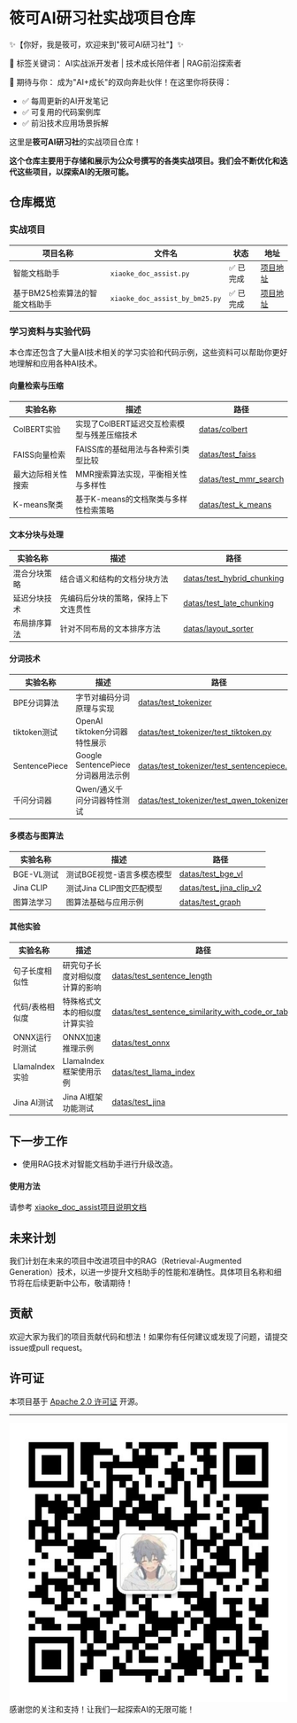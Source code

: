 # 筱可AI研习社实战项目仓库

✨【你好，我是筱可，欢迎来到"筱可AI研习社"】✨

🚀 标签关键词： AI实战派开发者 | 技术成长陪伴者 | RAG前沿探索者

🌈 期待与你：
成为"AI+成长"的双向奔赴伙伴！在这里你将获得：

- ✅ 每周更新的AI开发笔记
- ✅ 可复用的代码案例库
- ✅ 前沿技术应用场景拆解

这里是**筱可AI研习社**的实战项目仓库！

**这个仓库主要用于存储和展示为公众号撰写的各类实战项目。我们会不断优化和迭代这些项目，以探索AI的无限可能。**

## 仓库概览

### 实战项目

| 项目名称                       | 文件名                          | 状态     | 地址                                                                 |
| ------------------------------ | ------------------------------- | -------- | -------------------------------------------------------------------- |
| 智能文档助手                   | `xiaoke_doc_assist.py`          | ✅ 已完成 | [项目地址](projects/xiaoke_doc_assist/README.md)                     |
| 基于BM25检索算法的智能文档助手 | `xiaoke_doc_assist_by_bm25.py` | ✅ 已完成 | [项目地址](projects/xiaoke_doc_assist_by_bm25/README.md)            |

### 学习资料与实验代码

本仓库还包含了大量AI技术相关的学习实验和代码示例，这些资料可以帮助你更好地理解和应用各种AI技术。

#### 向量检索与压缩

| 实验名称 | 描述 | 路径 |
| ------- | ---- | ---- |
| ColBERT实验 | 实现了ColBERT延迟交互检索模型与残差压缩技术 | [datas/colbert](datas/colbert) |
| FAISS向量检索 | FAISS库的基础用法与各种索引类型比较 | [datas/test_faiss](datas/test_faiss) |
| 最大边际相关性搜索 | MMR搜索算法实现，平衡相关性与多样性 | [datas/test_mmr_search](datas/test_mmr_search) |
| K-means聚类 | 基于K-means的文档聚类与多样性检索策略 | [datas/test_k_means](datas/test_k_means) |

#### 文本分块与处理

| 实验名称 | 描述 | 路径 |
| ------- | ---- | ---- |
| 混合分块策略 | 结合语义和结构的文档分块方法 | [datas/test_hybrid_chunking](datas/test_hybrid_chunking) |
| 延迟分块技术 | 先编码后分块的策略，保持上下文连贯性 | [datas/test_late_chunking](datas/test_late_chunking) |
| 布局排序算法 | 针对不同布局的文本排序方法 | [datas/layout_sorter](datas/layout_sorter) |

#### 分词技术

| 实验名称 | 描述 | 路径 |
| ------- | ---- | ---- |
| BPE分词算法 | 字节对编码分词原理与实现 | [datas/test_tokenizer](datas/test_tokenizer) |
| tiktoken测试 | OpenAI tiktoken分词器特性展示 | [datas/test_tokenizer/test_tiktoken.py](datas/test_tokenizer/test_tiktoken.py) |
| SentencePiece | Google SentencePiece分词器用法示例 | [datas/test_tokenizer/test_sentencepiece.py](datas/test_tokenizer/test_sentencepiece.py) |
| 千问分词器 | Qwen/通义千问分词器特性测试 | [datas/test_tokenizer/test_qwen_tokenizer.py](datas/test_qwen_tokenizer/test_qwen_tokenizer.py) |

#### 多模态与图算法

| 实验名称 | 描述 | 路径 |
| ------- | ---- | ---- |
| BGE-VL测试 | 测试BGE视觉-语言多模态模型 | [datas/test_bge_vl](datas/test_bge_vl) |
| Jina CLIP | 测试Jina CLIP图文匹配模型 | [datas/test_jina_clip_v2](datas/test_jina_clip_v2) |
| 图算法学习 | 图算法基础与应用示例 | [datas/test_graph](datas/test_graph) |

#### 其他实验

| 实验名称 | 描述 | 路径 |
| ------- | ---- | ---- |
| 句子长度相似性 | 研究句子长度对相似度计算的影响 | [datas/test_sentence_length](datas/test_sentence_length) |
| 代码/表格相似度 | 特殊格式文本的相似度计算实验 | [datas/test_sentence_similarity_with_code_or_table](datas/test_sentence_similarity_with_code_or_table) |
| ONNX运行时测试 | ONNX加速推理示例 | [datas/test_onnx](datas/test_onnx) |
| LlamaIndex实验 | LlamaIndex框架使用示例 | [datas/test_llama_index](datas/test_llama_index) |
| Jina AI测试 | Jina AI框架功能测试 | [datas/test_jina](datas/test_jina) |

## 下一步工作

- 使用RAG技术对智能文档助手进行升级改造。

#### 使用方法

请参考 [xiaoke_doc_assist项目说明文档](projects/xiaoke_doc_assist/README.md)

## 未来计划

我们计划在未来的项目中改进项目中的RAG（Retrieval-Augmented Generation）技术，以进一步提升文档助手的性能和准确性。具体项目名称和细节将在后续更新中公布，敬请期待！

## 贡献

欢迎大家为我们的项目贡献代码和想法！如果你有任何建议或发现了问题，请提交issue或pull request。

## 许可证

本项目基于 [Apache 2.0 许可证](http://www.apache.org/licenses/LICENSE-2.0) 开源。

---
![公众号](images/筱可AI研习社_860.jpg)
感谢您的关注和支持！让我们一起探索AI的无限可能！
